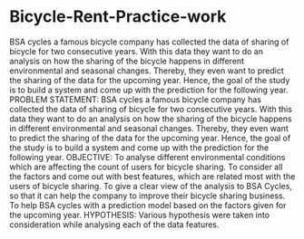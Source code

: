 # Bicycle-Rent-Practice-work
BSA cycles a famous bicycle company has collected the data of sharing of bicycle for two consecutive years. With this data they want to do an analysis on how the sharing of the bicycle happens in different environmental and seasonal changes. Thereby, they even want to predict the sharing of the data for the upcoming year. Hence, the goal of the study is to build a system and come up with the prediction for the following year.
PROBLEM STATEMENT:
BSA cycles a famous bicycle company has collected the data of sharing of bicycle for two consecutive years. With this data they want to do an analysis on how the sharing of the bicycle happens in different environmental and seasonal changes. Thereby, they even want to predict the sharing of the data for the upcoming year. Hence, the goal of the study is to build a system and come up with the prediction for the following year.
OBJECTIVE:
To analyse different environmental conditions which are affecting the count of users for bicycle sharing.
To consider all the factors and come out with best features, which are related most with the users of bicycle sharing.
To give a clear view of the analysis to BSA Cycles, so that it can help the company to improve their bicycle sharing business.
To help BSA cycles with a prediction model based on the factors given for the upcoming year.
HYPOTHESIS:
Various hypothesis were taken into consideration while analysing each of the data features.
